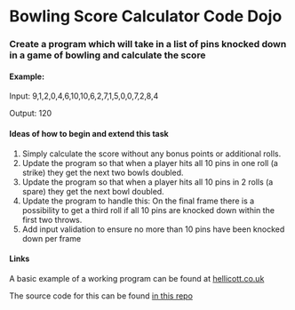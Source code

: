 # Bowling Score Calculator Code Dojo

### Create a program which will take in a list of pins knocked down in a game of bowling and calculate the score

#### Example:
Input: 9,1,2,0,4,6,10,10,6,2,7,1,5,0,0,7,2,8,4

Output: 120

#### Ideas of how to begin and extend this task
1. Simply calculate the score without any bonus points or additional rolls.
2. Update the program so that when a player hits all 10 pins in one roll (a strike) they get the next two bowls doubled.
3. Update the program so that when a player hits all 10 pins in 2 rolls (a spare) they get the next bowl doubled.
4. Update the program to handle this: On the final frame there is a possibility to get a third roll if all 10 pins are knocked down within the first two throws.
5. Add input validation to ensure no more than 10 pins have been knocked down per frame

#### Links
A basic example of a working program can be found at [hellicott.co.uk](https://www.hellicott.co.uk/)

The source code for this can be found [in this repo](../projects/bowlingScore.js)
